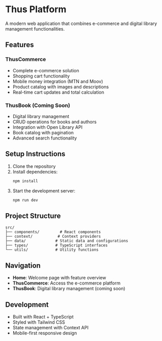 # Thus Platform

A modern web application that combines e-commerce and digital library management functionalities.

## Features

### ThusCommerce
- Complete e-commerce solution
- Shopping cart functionality
- Mobile money integration (MTN and Moov)
- Product catalog with images and descriptions
- Real-time cart updates and total calculation

### ThusBook (Coming Soon)
- Digital library management
- CRUD operations for books and authors
- Integration with Open Library API
- Book catalog with pagination
- Advanced search functionality

## Setup Instructions

1. Clone the repository
2. Install dependencies:
   ```bash
   npm install
   ```
3. Start the development server:
   ```bash
   npm run dev
   ```

## Project Structure

```
src/
├── components/         # React components
├── context/           # Context providers
├── data/             # Static data and configurations
├── types/            # TypeScript interfaces
└── utils/            # Utility functions
```

## Navigation

- **Home**: Welcome page with feature overview
- **ThusCommerce**: Access the e-commerce platform
- **ThusBook**: Digital library management (coming soon)

## Development

- Built with React + TypeScript
- Styled with Tailwind CSS
- State management with Context API
- Mobile-first responsive design